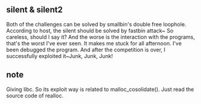 ## silent & silent2
Both of the challenges can be solved by smallbin's double free loophole. According to host, the silent should be solved by fastbin attack~ So careless, should I say it?
And the worse is the interaction with the programs, that's the worst I've ever seen. It makes me stuck for all afternoon. I've been debugged the program. And after the competition is over, I successfully exploited it~Junk, Junk, Junk!

## note
Giving libc.
So its exploit way is related to malloc_cosolidate().
Just read the source code of realloc.